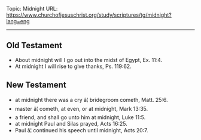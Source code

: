 Topic: Midnight
URL: https://www.churchofjesuschrist.org/study/scriptures/tg/midnight?lang=eng

---

## Old Testament

- About midnight will I go out into the midst of Egypt, Ex. 11:4.
- At midnight I will rise to give thanks, Ps. 119:62.

## New Testament

- at midnight there was a cry â¦ bridegroom cometh, Matt. 25:6.
- master â¦ cometh, at even, or at midnight, Mark 13:35.
- a friend, and shall go unto him at midnight, Luke 11:5.
- at midnight Paul and Silas prayed, Acts 16:25.
- Paul â¦ continued his speech until midnight, Acts 20:7.

